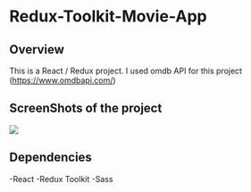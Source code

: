 # Redux-Toolkit-Movie-App

## Overview

This is a React / Redux project.
I used omdb API for this project (https://www.omdbapi.com/)

## ScreenShots of the project
<img src="/image/desktop.png"/>

## Dependencies

-React
-Redux Toolkit
-Sass
